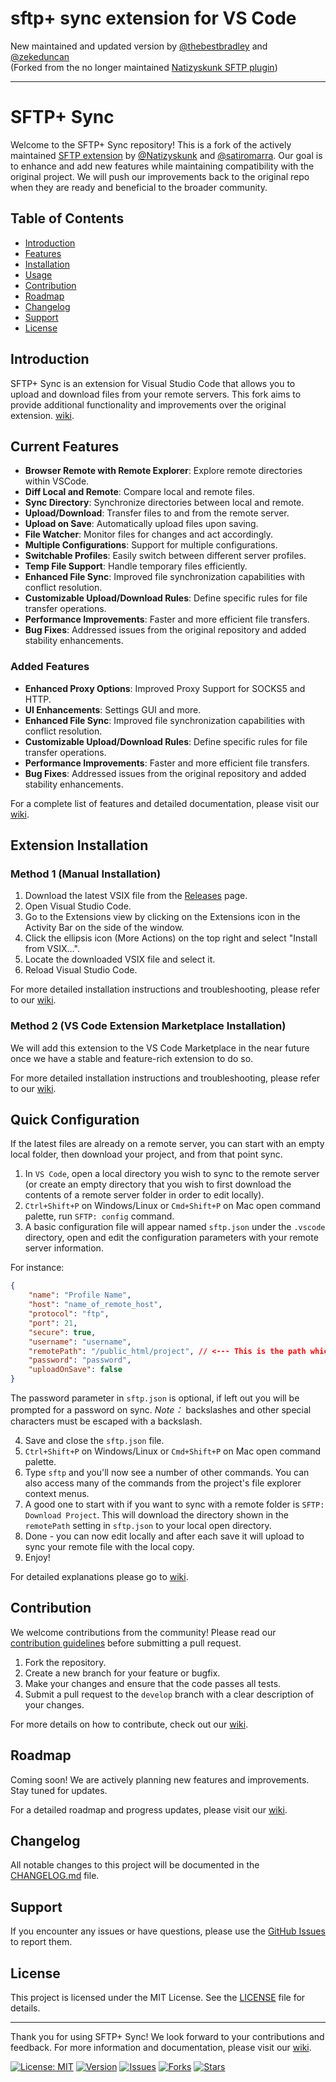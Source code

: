 # sftp+ sync extension for VS Code

New maintained and updated version by [@thebestbradley](https://github.com/thebestbradley/) and [@zekeduncan](https://github.com/zekeduncan)<br>
(Forked from the no longer maintained [Natizyskunk SFTP plugin](https://github.com/Natizyskunk/vscode-sftp.git))

<!-- - VS Code marketplace : https://marketplace.visualstudio.com/items?itemName=Natizyskunk.sftp <br>
- VSIX release : https://github.com/Natizyskunk/vscode-sftp/releases/ -->

<hr>

# SFTP+ Sync

Welcome to the SFTP+ Sync repository! This is a fork of the actively maintained [SFTP extension](https://github.com/Natizyskunk/vscode-sftp) by [@Natizyskunk](https://github.com/Natizyskunk) and [@satiromarra](https://github.com/satiromarra). Our goal is to enhance and add new features while maintaining compatibility with the original project. We will push our improvements back to the original repo when they are ready and beneficial to the broader community.

## Table of Contents
- [Introduction](#introduction)
- [Features](#features)
- [Installation](#installation)
- [Usage](#usage)
- [Contribution](#contribution)
- [Roadmap](#roadmap)
- [Changelog](#changelog)
- [Support](#support)
- [License](#license)

## Introduction

SFTP+ Sync is an extension for Visual Studio Code that allows you to upload and download files from your remote servers. This fork aims to provide additional functionality and improvements over the original extension. [wiki](https://github.com/thebestbradley/vscode-sftp-plus/wiki).

## Current Features

- **Browser Remote with Remote Explorer**: Explore remote directories within VSCode.
- **Diff Local and Remote**: Compare local and remote files.
- **Sync Directory**: Synchronize directories between local and remote.
- **Upload/Download**: Transfer files to and from the remote server.
- **Upload on Save**: Automatically upload files upon saving.
- **File Watcher**: Monitor files for changes and act accordingly.
- **Multiple Configurations**: Support for multiple configurations.
- **Switchable Profiles**: Easily switch between different server profiles.
- **Temp File Support**: Handle temporary files efficiently.
- **Enhanced File Sync**: Improved file synchronization capabilities with conflict resolution.
- **Customizable Upload/Download Rules**: Define specific rules for file transfer operations.
- **Performance Improvements**: Faster and more efficient file transfers.
- **Bug Fixes**: Addressed issues from the original repository and added stability enhancements.
  
### Added Features
- **Enhanced Proxy Options**: Improved Proxy Support for SOCKS5 and HTTP.
- **UI Enhancements**: Settings GUI and more. 
- **Enhanced File Sync**: Improved file synchronization capabilities with conflict resolution.
- **Customizable Upload/Download Rules**: Define specific rules for file transfer operations.
- **Performance Improvements**: Faster and more efficient file transfers.
- **Bug Fixes**: Addressed issues from the original repository and added stability enhancements.

For a complete list of features and detailed documentation, please visit our [wiki](https://github.com/thebestbradley/vscode-sftp-plus/wiki).

## Extension Installation

### Method 1 (Manual Installation)
1. Download the latest VSIX file from the [Releases](https://github.com/thebestbradley/vscode-sftp-plus/releases) page.
2. Open Visual Studio Code.
3. Go to the Extensions view by clicking on the Extensions icon in the Activity Bar on the side of the window.
4. Click the ellipsis icon (More Actions) on the top right and select "Install from VSIX…".
5. Locate the downloaded VSIX file and select it.
6. Reload Visual Studio Code.

For more detailed installation instructions and troubleshooting, please refer to our [wiki](https://github.com/thebestbradley/vscode-sftp-plus/wiki).

### Method 2 (VS Code Extension Marketplace Installation)
We will add this extension to the VS Code Marketplace in the near future once we have a stable and feature-rich extension to do so.

For more detailed installation instructions and troubleshooting, please refer to our [wiki](https://github.com/thebestbradley/vscode-sftp-plus/wiki).

## Quick Configuration

If the latest files are already on a remote server, you can start with an empty local folder, then download your project, and from that point sync.

1. In `VS Code`, open a local directory you wish to sync to the remote server (or create an empty directory that you wish to first download the contents of a remote server folder in order to edit locally).
2. `Ctrl+Shift+P` on Windows/Linux or `Cmd+Shift+P` on Mac open command palette, run `SFTP: config` command.
3. A basic configuration file will appear named `sftp.json` under the `.vscode` directory, open and edit the configuration parameters with your remote server information.

For instance:
```json
{
    "name": "Profile Name",
    "host": "name_of_remote_host",
    "protocol": "ftp",
    "port": 21,
    "secure": true,
    "username": "username",
    "remotePath": "/public_html/project", // <--- This is the path which will be downloaded if you "Download Project"
    "password": "password",
    "uploadOnSave": false
}
```
The password parameter in `sftp.json` is optional, if left out you will be prompted for a password on sync.
_Note：_ backslashes and other special characters must be escaped with a backslash.

4. Save and close the `sftp.json` file.
5. `Ctrl+Shift+P` on Windows/Linux or `Cmd+Shift+P` on Mac open command palette.
6. Type `sftp` and you'll now see a number of other commands. You can also access many of the commands from the project's file explorer context menus.
7. A good one to start with if you want to sync with a remote folder is `SFTP: Download Project`. This will download the directory shown in the `remotePath` setting in `sftp.json` to your local open directory.
8. Done - you can now edit locally and after each save it will upload to sync your remote file with the local copy.
9. Enjoy!

For detailed explanations please go to [wiki](https://github.com/thebestbradley/vscode-sftp-plus/wiki).

## Contribution

We welcome contributions from the community! Please read our [contribution guidelines](CONTRIBUTING.md) before submitting a pull request.

1. Fork the repository.
2. Create a new branch for your feature or bugfix.
3. Make your changes and ensure that the code passes all tests.
4. Submit a pull request to the `develop` branch with a clear description of your changes.

For more details on how to contribute, check out our [wiki](https://github.com/thebestbradley/vscode-sftp-plus/wiki).

## Roadmap

Coming soon! We are actively planning new features and improvements. Stay tuned for updates.

For a detailed roadmap and progress updates, please visit our [wiki](https://github.com/thebestbradley/vscode-sftp-plus/wiki).

## Changelog

All notable changes to this project will be documented in the [CHANGELOG.md](CHANGELOG.md) file.

## Support

If you encounter any issues or have questions, please use the [GitHub Issues](https://github.com/thebestbradley/vscode-sftp-plus/issues) to report them.

## License

This project is licensed under the MIT License. See the [LICENSE](LICENSE) file for details.

---

Thank you for using SFTP+ Sync! We look forward to your contributions and feedback. For more information and documentation, please visit our [wiki](https://github.com/thebestbradley/vscode-sftp-plus/wiki).

[![License: MIT](https://img.shields.io/badge/License-MIT-yellow.svg)](https://opensource.org/licenses/MIT)
[![Version](https://img.shields.io/github/v/release/thebestbradley/vscode-sftp-plus)](https://github.com/thebestbradley/vscode-sftp-plus/releases)
[![Issues](https://img.shields.io/github/issues/thebestbradley/vscode-sftp-plus)](https://github.com/thebestbradley/vscode-sftp-plus/issues)
[![Forks](https://img.shields.io/github/forks/thebestbradley/vscode-sftp-plus)](https://github.com/thebestbradley/vscode-sftp-plus/network/members)
[![Stars](https://img.shields.io/github/stars/thebestbradley/vscode-sftp-plus)](https://github.com/thebestbradley/vscode-sftp-plus/stargazers)
